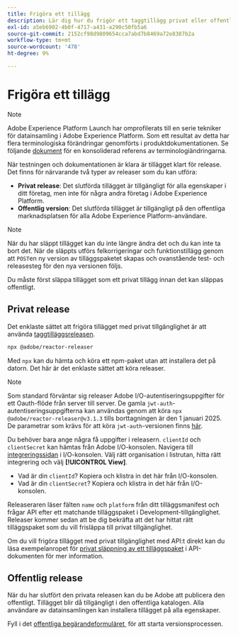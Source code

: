```yaml
---
title: Frigöra ett tillägg
description: Lär dig hur du frigör ett taggtillägg privat eller offentligt i Adobe Experience Platform.
exl-id: a5eb6902-4b0f-4717-a431-a290c50fb5a6
source-git-commit: 2152cf98d9809654cca7abd7b8469a72e8387b2a
workflow-type: tm+mt
source-wordcount: '478'
ht-degree: 9%

---
```


# Frigöra ett tillägg

>[!NOTE]
>
>Adobe Experience Platform Launch har omprofilerats till en serie tekniker för datainsamling i Adobe Experience Platform. Som ett resultat av detta har flera terminologiska förändringar genomförts i produktdokumentationen. Se följande [dokument](../../term-updates.md) för en konsoliderad referens av terminologiändringarna.

När testningen och dokumentationen är klara är tillägget klart för release. Det finns för närvarande två typer av releaser som du kan utföra:

- **Privat release**: Det slutförda tillägget är tillgängligt för alla egenskaper i ditt företag, men inte för några andra företag i Adobe Experience Platform.
- **Offentlig version**: Det slutförda tillägget är tillgängligt på den offentliga marknadsplatsen för alla Adobe Experience Platform-användare.

>[!NOTE]
>
>När du har släppt tillägget kan du inte längre ändra det och du kan inte ta bort det.  När de släppts utförs felkorrigeringar och funktionstillägg genom att `POST`en ny version av tilläggspaketet skapas och ovanstående test- och releasesteg för den nya versionen följs.

Du måste först släppa tillägget som ett privat tillägg innan det kan släppas offentligt.

## Privat release

Det enklaste sättet att frigöra tillägget med privat tillgänglighet är att använda [taggtilläggsreleasen](https://www.npmjs.com/package/@adobe/reactor-releaser).

```bash
npx @adobe/reactor-releaser
```

Med `npx` kan du hämta och köra ett npm-paket utan att installera det på datorn. Det här är det enklaste sättet att köra releaser.

>[!NOTE]
> Som standard förväntar sig releaser Adobe I/O-autentiseringsuppgifter för ett Oauth-flöde från server till server. De gamla `jwt-auth`-autentiseringsuppgifterna
> kan användas genom att köra `npx @adobe/reactor-releaser@v3.1.3` tills borttagningen är den 1 januari 2025. De parametrar som krävs
> för att köra `jwt-auth`-versionen finns [här](https://github.com/adobe/reactor-releaser/tree/9ea66aa2c683fe7da0cca50ff5c9b9372f183bb5).

Du behöver bara ange några få uppgifter i releasern. `clientId` och `clientSecret` kan hämtas från Adobe I/O-konsolen. Navigera till [integreringssidan](https://console.adobe.io/integrations) i I/O-konsolen. Välj rätt organisation i listrutan, hitta rätt integrering och välj **[!UICONTROL View]**.

- Vad är din `clientId`? Kopiera och klistra in det här från I/O-konsolen.
- Vad är din `clientSecret`? Kopiera och klistra in det här från I/O-konsolen.

Releaseraren läser fälten `name` och `platform` från ditt tilläggsmanifest och frågar API efter ett matchande tilläggspaket i Development-tillgänglighet.
Releaser kommer sedan att be dig bekräfta att det har hittat rätt tilläggspaket som du vill frisläppa till privat tillgänglighet.

Om du vill frigöra tillägget med privat tillgänglighet med API:t direkt kan du läsa exempelanropet för [privat släppning av ett tilläggspaket](../../api/endpoints/extension-packages.md/#private-release) i API-dokumenten för mer information.

## Offentlig release

När du har slutfört den privata releasen kan du be Adobe att publicera den offentligt.  Tillägget blir då tillgängligt i den offentliga katalogen. Alla användare av datainsamlingen kan installera tillägget på alla egenskaper.

Fyll i det [offentliga begärandeformuläret &#x200B;](https://www.feedbackprogram.adobe.com/c/r/DCExtensionReleaseRequest) för att starta versionsprocessen.

